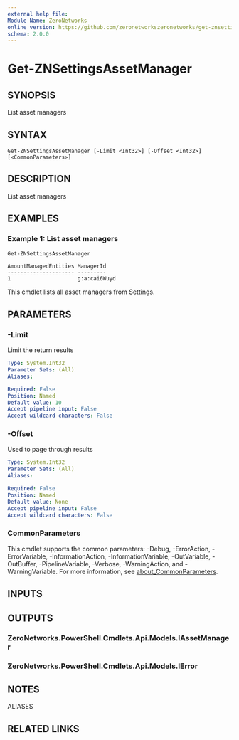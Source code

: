 ```yaml
---
external help file:
Module Name: ZeroNetworks
online version: https://github.com/zeronetworkszeronetworks/get-znsettingsassetmanager
schema: 2.0.0
---
```


# Get-ZNSettingsAssetManager

## SYNOPSIS
List asset managers

## SYNTAX

```
Get-ZNSettingsAssetManager [-Limit <Int32>] [-Offset <Int32>] [<CommonParameters>]
```

## DESCRIPTION
List asset managers

## EXAMPLES

### Example 1: List asset managers
```powershell
Get-ZNSettingsAssetManager
```

```output
AmountManagedEntities ManagerId
--------------------- ---------
1                     g:a:cai6Wuyd
```

This cmdlet lists all asset managers from Settings.

## PARAMETERS

### -Limit
Limit the return results

```yaml
Type: System.Int32
Parameter Sets: (All)
Aliases:

Required: False
Position: Named
Default value: 10
Accept pipeline input: False
Accept wildcard characters: False
```

### -Offset
Used to page through results

```yaml
Type: System.Int32
Parameter Sets: (All)
Aliases:

Required: False
Position: Named
Default value: None
Accept pipeline input: False
Accept wildcard characters: False
```

### CommonParameters
This cmdlet supports the common parameters: -Debug, -ErrorAction, -ErrorVariable, -InformationAction, -InformationVariable, -OutVariable, -OutBuffer, -PipelineVariable, -Verbose, -WarningAction, and -WarningVariable. For more information, see [about_CommonParameters](http://go.microsoft.com/fwlink/?LinkID=113216).

## INPUTS

## OUTPUTS

### ZeroNetworks.PowerShell.Cmdlets.Api.Models.IAssetManager

### ZeroNetworks.PowerShell.Cmdlets.Api.Models.IError

## NOTES

ALIASES

## RELATED LINKS

